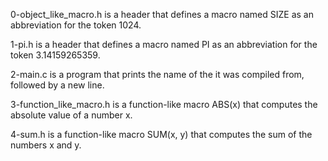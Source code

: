 0-object_like_macro.h is a header that defines a macro named SIZE as an abbreviation for the token 1024.

1-pi.h is a header that defines a macro named PI as an abbreviation for the token 3.14159265359.

2-main.c is a program that prints the name of the it was compiled from, followed by a new line.

3-function_like_macro.h is a function-like macro ABS(x) that computes the absolute value of a number x.

4-sum.h is a function-like macro SUM(x, y) that computes the sum of the numbers x and y.